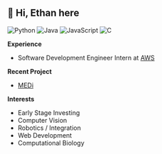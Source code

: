 __👋 Hi, Ethan here__
---  
![Python](https://img.shields.io/badge/Python-black?logo=python&logoColor=FFF&style=flat-square)
![Java](https://img.shields.io/badge/Java-black?logo=openjdk&logoColor=FFF&style=flat-square)
![JavaScript](https://shields.io/badge/JavaScript-black?logo=JavaScript&logoColor=FFF&style=flat-square)
![C](https://shields.io/badge/C-black?logo=c&logoColor=fff&style=flat-square)

__Experience__
- Software Development Engineer Intern at [AWS](https://aws.amazon.com/)

__Recent Project__
- [MEDi](https://github.com/2nd-Company/MEDi)

__Interests__
- Early Stage Investing
- Computer Vision
- Robotics / Integration
- Web Development
- Computational Biology

<!---
ethansjpark/ethansjpark is a ✨ special ✨ repository because its `README.md` (this file) appears on your GitHub profile.
You can click the Preview link to take a look at your changes.
--->

